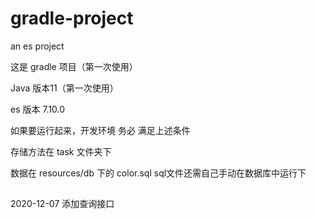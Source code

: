 # gradle-project
an es project 

这是 gradle 项目（第一次使用）

Java 版本11（第一次使用）

es 版本 7.10.0

如果要运行起来，开发环境 务必 满足上述条件 

存储方法在 task 文件夹下

数据在 resources/db 下的 color.sql
sql文件还需自己手动在数据库中运行下

## 

2020-12-07 添加查询接口